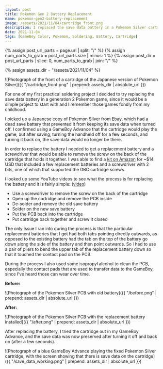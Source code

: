 ```yaml
---
layout: post
title: Pokemon Gen 2 Battery Replacement
name: pokemon-gen2-battery-replacement
image: /assets/2021/11/04/cartridge_front.png
description: I replaced the save data battery in a Pokemon Silver cartridge as a soldering practice project.
date: 2021-11-04
tags: [GameBoy Color, Pokemon, Soldering, Battery, Cartridge]
---
```


{% assign post_url_parts = page.url | split: "/" %}
{% assign num_parts_to_grab = post_url_parts.size | minus: 1 %}
{% assign post_dir = post_url_parts | slice: 0, num_parts_to_grab | join: "/" %}

{% assign assets_dir = "/assets/2021/11/04" %}

![Photograph of the front of a cartridge of the Japanese version of Pokemon Silver]({{ "/cartridge_front.png" | prepend: assets_dir | absolute_url }})

For one of my first practical soldering project I decided to try replacing the save data battery in a generation 2 Pokemon game, since it would be a simple project to start with and I remember those games fondly from my childhood.

I picked up a Japanese copy of Pokemon Silver from Ebay, which had a dead save battery that prevented it from keeping its save data when turned off. I confirmed using a GameBoy Advance that the cartridge would play the game, but after saving, turning the handheld off for a few seconds, and turning it back on, the save data would no longer be there.

In order to replace the battery I needed to get a replacement battery and a screwdriver that would be able to remove the screw on the back of the cartridge that holds it together. I was able to find a [kit on Amazon](https://www.amazon.com/Triwing-Screwdriver-Batteries-Bundled-Security/dp/B07BKQJSDQ) for ~$14 USD that included a few replacement batteries and a screwdriver with 2 bits, one of which that supported the GBC cartridge screws.

I looked up some YouTube videos to see what the process is for replacing the battery and it is fairly simple: ([video](https://www.youtube.com/watch?v=NyEXRXeuA5w))

- Use a screwdriver to remove the screw on the back of the cartridge
- Open up the cartridge and remove the PCB inside
- De-solder and remove the old save battery
- Solder on the new save battery
- Put the PCB back into the cartridge
- Put cartridge back together and screw it closed

The only issue I ran into during the process is that the particular replacement batteries that I got had both tabs pointing directly outwards, as opposed to the existing battery had the tab on the top of the battery go down along the side of the battery and then point outwards. So I had to use a pair of pliers to bend the upper tab of the replacement battery down so that it touched the contact pad on the PCB.

During the process I also used some isopropyl alcohol to clean the PCB, especially the contact pads that are used to transfer data to the GameBoy, since I've heard those can wear over time.

**Before:**

![Photograph of the Pokemon Silver PCB with old battery]({{ "/before.png" | prepend: assets_dir | absolute_url }})

**After:**

![Photograph of the Pokemon Silver PCB with the replacement battery installed]({{ "/after.png" | prepend: assets_dir | absolute_url }})

After replacing the battery, I tried the cartridge out in my GameBoy Advance, and the save data was now preserved after turning it off and back on (after a few seconds).

![Photograph of a blue GameBoy Advance playing the fixed Pokemon Silver cartridge, with the screen showing that there is save data on the cartridge]({{ "/save_data_working.png" | prepend: assets_dir | absolute_url }})